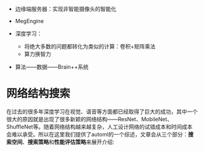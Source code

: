 - 边缘端服务器：实现非智能摄像头的智能化

- MegEngine
- 深度学习：
  - 将绝大多数的问题都转化为类似的计算：卷积+矩阵乘法
  - 算力换智力
- 算法——数据——Brain++系统

# 网络结构搜索

在过去的很多年深度学习在视觉、语音等方面都已经取得了巨大的成功，其中一个很大的原因就是出现了很多新颖的网络结构——ResNet、MobileNet、ShuffleNet等。随着网络结构越来越复杂，人工设计网络的试错成本和时间成本会难以承受。所以在这里我们提供了automl的一个综述，文章会从三个部分：**搜索空间**、**搜索策略**和**性能评估策略**来展开介绍: